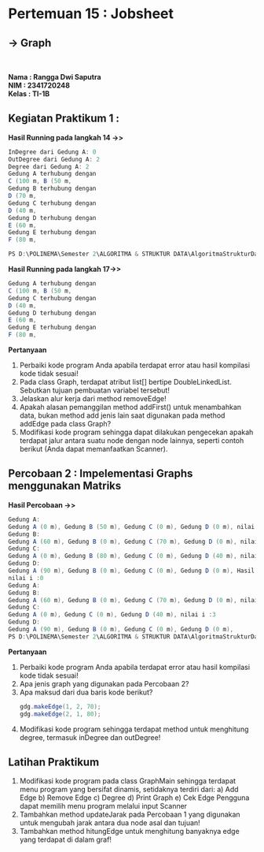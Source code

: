 # Pertemuan 15 : Jobsheet
## **-> Graph**
<br>


**Nama : Rangga Dwi Saputra** <br>
**NIM  : 2341720248** <br>
**Kelas : TI-1B**

## Kegiatan Praktikum 1 : 
**Hasil Running pada langkah 14 ->>**
```java
InDegree dari Gedung A: 0
OutDegree dari Gedung A: 2
Degree dari Gedung A: 2
Gedung A terhubung dengan 
C (100 m, B (50 m, 
Gedung B terhubung dengan 
D (70 m, 
Gedung C terhubung dengan 
D (40 m, 
Gedung D terhubung dengan 
E (60 m, 
Gedung E terhubung dengan 
F (80 m, 

PS D:\POLINEMA\Semester 2\ALGORITMA & STRUKTUR DATA\AlgoritmaStrukturData-Semester2>
```
**Hasil Running pada langkah 17->>**
```java
Gedung A terhubung dengan
C (100 m, B (50 m,
Gedung C terhubung dengan
D (40 m,
Gedung D terhubung dengan
E (60 m,
Gedung E terhubung dengan
F (80 m,
```

**Pertanyaan**
1.  Perbaiki kode program Anda apabila terdapat error atau hasil kompilasi kode tidak sesuai! 
2.  Pada class Graph, terdapat atribut list[] bertipe DoubleLinkedList. Sebutkan tujuan pembuatan 
variabel tersebut! 
3.  Jelaskan alur kerja dari method removeEdge! 
4.  Apakah alasan pemanggilan method addFirst() untuk menambahkan data, bukan method add 
jenis lain saat digunakan pada method addEdge pada class Graph? 
5.  Modifikasi kode program sehingga dapat dilakukan pengecekan apakah terdapat jalur antara 
suatu node dengan node lainnya, seperti contoh berikut (Anda dapat memanfaatkan Scanner). 

## Percobaan 2 : Impelementasi Graphs menggunakan Matriks
**Hasil Percobaan ->>**
```java
Gedung A:
Gedung A (0 m), Gedung B (50 m), Gedung C (0 m), Gedung D (0 m), nilai i :1
Gedung B:
Gedung A (60 m), Gedung B (0 m), Gedung C (70 m), Gedung D (0 m), nilai i :2
Gedung C:
Gedung A (0 m), Gedung B (80 m), Gedung C (0 m), Gedung D (40 m), nilai i :3
Gedung D:
Gedung A (90 m), Gedung B (0 m), Gedung C (0 m), Gedung D (0 m), Hasil setelah penghapusan edge
nilai i :0
Gedung A:
Gedung B:
Gedung A (60 m), Gedung B (0 m), Gedung C (70 m), Gedung D (0 m), nilai i :2
Gedung C:
Gedung A (0 m), Gedung C (0 m), Gedung D (40 m), nilai i :3
Gedung D:
Gedung A (90 m), Gedung B (0 m), Gedung C (0 m), Gedung D (0 m),
PS D:\POLINEMA\Semester 2\ALGORITMA & STRUKTUR DATA\AlgoritmaStrukturData-Semester2>
```
**Pertanyaan** 
1.  Perbaiki kode program Anda apabila terdapat error atau hasil kompilasi kode tidak sesuai! 
2.  Apa jenis graph yang digunakan pada Percobaan 2? 
3.  Apa maksud dari dua baris kode berikut? 
    ```java
    gdg.makeEdge(1, 2, 70);
    gdg.makeEdge(2, 1, 80);
    ```
4.  Modifikasi kode program sehingga terdapat method untuk menghitung degree, termasuk inDegree dan outDegree!

## Latihan Praktikum
1. Modifikasi kode program pada class GraphMain sehingga terdapat menu program yang bersifat 
dinamis, setidaknya terdiri dari: 
a) Add Edge 
b) Remove Edge 
c) Degree 
d) Print Graph 
e) Cek Edge 
Pengguna dapat memilih menu program melalui input Scanner 
2. Tambahkan method updateJarak pada Percobaan 1 yang digunakan untuk mengubah jarak 
antara dua node asal dan tujuan! 
3. Tambahkan method hitungEdge untuk menghitung banyaknya edge yang terdapat di dalam graf!